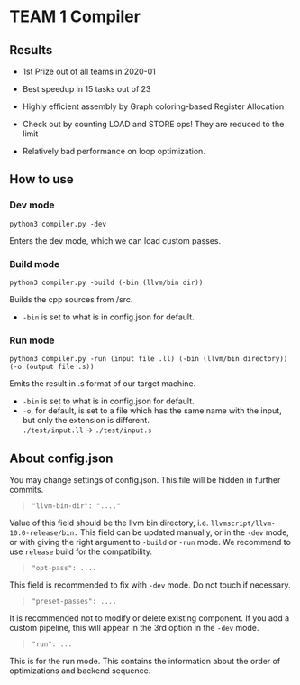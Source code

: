 # TEAM 1 Compiler

## Results

- 1st Prize out of all teams in 2020-01

- Best speedup in 15 tasks out of 23

- Highly efficient assembly by Graph coloring-based Register Allocation

- Check out by counting LOAD and STORE ops! They are reduced to the limit 

- Relatively bad performance on loop optimization.

## How to use

### Dev mode

`python3 compiler.py -dev`

Enters the dev mode, which we can load custom passes.

### Build mode

`python3 compiler.py -build (-bin (llvm/bin dir))`

Builds the cpp sources from /src.

- `-bin` is set to what is in config.json for default.

### Run mode

`python3 compiler.py -run (input file .ll) (-bin (llvm/bin directory)) (-o (output file .s))`

Emits the result in .s format of our target machine.

- `-bin` is set to what is in config.json for default.
- `-o`, for default, is set to a file which has the same name with the input, but only the extension is different.</br>
 `./test/input.ll` → `./test/input.s`


## About config.json

You may change settings of config.json. This file will be hidden in further commits.

> `"llvm-bin-dir": "...."`

Value of this field should be the llvm bin directory, i.e. `llvmscript/llvm-10.0-release/bin.`
This field can be updated manually, or in the `-dev` mode, or with giving the right argument to `-build` or `-run` mode.
We recommend to use `release` build for the compatibility.

> `"opt-pass": ....`

This field is recommended to fix with `-dev` mode. Do not touch if necessary.

> `"preset-passes": ....`

It is recommended not to modify or delete existing component.
If you add a custom pipeline, this will appear in the 3rd option in the `-dev` mode.

> `"run": ...`

This is for the run mode. This contains the information about the order of optimizations and backend sequence.
